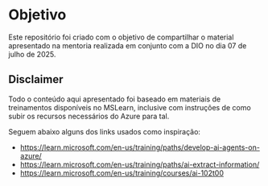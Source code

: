 # Objetivo

Este repositório foi criado com o objetivo de compartilhar o material apresentado na mentoria realizada em conjunto com a DIO no dia 07 de julho de 2025. 

## Disclaimer

Todo o conteúdo aqui apresentado foi baseado em materiais de treinamentos disponíveis no MSLearn, inclusive com instruções de como subir os recursos necessários do Azure para tal.

Seguem abaixo alguns dos links usados como inspiração:

- https://learn.microsoft.com/en-us/training/paths/develop-ai-agents-on-azure/
- https://learn.microsoft.com/en-us/training/paths/ai-extract-information/
- https://learn.microsoft.com/en-us/training/courses/ai-102t00